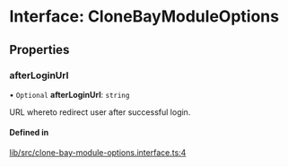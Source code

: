 # Interface: CloneBayModuleOptions

## Properties

### afterLoginUrl

• `Optional` **afterLoginUrl**: `string`

URL whereto redirect user after successful login.

#### Defined in

[lib/src/clone-bay-module-options.interface.ts:4](https://github.com/joonashak/nestjs-clone-bay/blob/79758ff/lib/src/clone-bay-module-options.interface.ts#L4)
